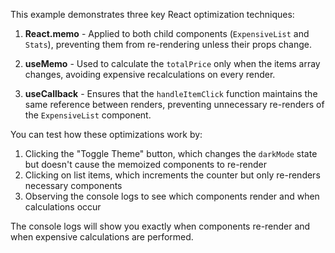This example demonstrates three key React optimization techniques:

1. **React.memo** - Applied to both child components (`ExpensiveList` and `Stats`), preventing them from re-rendering unless their props change.

2. **useMemo** - Used to calculate the `totalPrice` only when the items array changes, avoiding expensive recalculations on every render.

3. **useCallback** - Ensures that the `handleItemClick` function maintains the same reference between renders, preventing unnecessary re-renders of the `ExpensiveList` component.

You can test how these optimizations work by:

1. Clicking the "Toggle Theme" button, which changes the `darkMode` state but doesn't cause the memoized components to re-render
2. Clicking on list items, which increments the counter but only re-renders necessary components
3. Observing the console logs to see which components render and when calculations occur

The console logs will show you exactly when components re-render and when expensive calculations are performed.